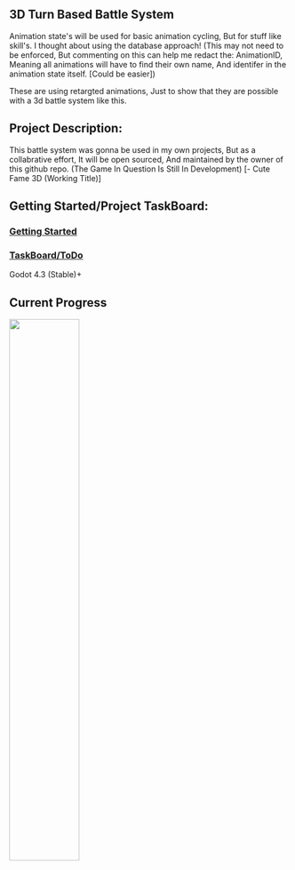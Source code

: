 ## 3D Turn Based Battle System

Animation state's will be used for basic animation cycling, But for stuff like skill's. I thought about using the database approach! (This may not need to be enforced, But commenting on this can help me redact the: AnimationID, Meaning all animations will have to find their own name, And identifer in the animation state itself. [Could be easier])




These are using retargted animations, Just to show that they are possible with a 3d battle system like this.

## Project Description:
This battle system was gonna be used in my own projects, But as a collabrative effort, It will be open sourced, And maintained by the owner of this github repo. (The Game In Question Is Still In Development) [- Cute Fame 3D (Working Title)]

## Getting Started/Project TaskBoard:

### [Getting Started](https://github.com/Cute-Fame-Studio/3D-TurnBasedCombat/blob/3a52040dce2baa93689853395029f7fb2f1c978d/gettingstarted.md)
### [TaskBoard/ToDo](https://github.com/orgs/Cute-Fame-Studio/projects/2)

Godot 4.3 (Stable)+

## Current Progress
<img src="https://github.com/user-attachments/assets/63d7e807-756d-4205-848b-410cfb3c69d8" width=50% height=50%>
